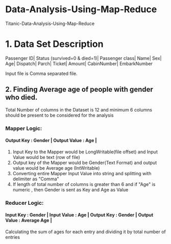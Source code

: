 # Data-Analysis-Using-Map-Reduce
Titanic-Data-Analysis-Using-Map-Reduce

# 1. Data Set Description

Passenger ID|
Status (survived=0 & died=1)|
Passenger class|
Name|
Sex|
Age|
Dispatch|
Parch|
Ticket|
Amount|
CabinNumber|
EmbarkNumber

Input file is Comma separated file.
## 2. Finding Average age of people with gender who died.
Total Number of columns in the Dataset is 12 and minimum 6 columns should be present to be considered for the analysis
### Mapper Logic:
#### Output Key : Gender | Output Value : Age |
1. Input Key to the Mapper would be LongWritable(file offset) and Input Value would be text (row of file)
2. Output key of the Mapper would be Gender(Text Format) and output value would be Average age (IntWritable)
3. Converting entire Mapper Input Value into string and splitting with delimiter as "Comma"
4. If length of total number of columns is greater than 6 and if "Age" is numeric , then Gender is sent as Key and Age as Value

### Reducer Logic:
#### Input Key : Gender | Input Value : Age | Output Key : Gender | Output Value : Average Age |

Calculating the sum of ages for each entry and dividing it by total number of entries
